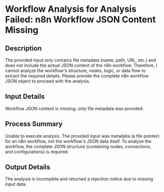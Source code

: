 # Workflow Analysis for Analysis Failed: n8n Workflow JSON Content Missing

## Description
The provided input only contains file metadata (name, path, URL, etc.) and does not include the actual JSON content of the n8n workflow. Therefore, I cannot analyze the workflow's structure, nodes, logic, or data flow to extract the required details. Please provide the complete n8n workflow JSON object to proceed with the analysis.

## Input Details
Workflow JSON content is missing; only file metadata was provided.

## Process Summary
Unable to execute analysis. The provided input was metadata (a file pointer) for an n8n workflow, not the workflow's JSON data itself. To analyze the workflow, the complete JSON structure (containing nodes, connections, and configurations) is required.

## Output Details
The analysis is incomplete and returned a rejection notice due to missing input data.
